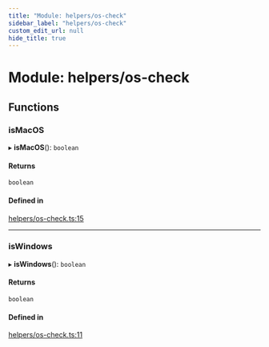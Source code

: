 ```yaml
---
title: "Module: helpers/os-check"
sidebar_label: "helpers/os-check"
custom_edit_url: null
hide_title: true
---
```


# Module: helpers/os-check

## Functions

### isMacOS

▸ **isMacOS**(): `boolean`

#### Returns

`boolean`

#### Defined in

[helpers/os-check.ts:15](https://github.com/tauri-apps/tauri/blob/40d08a6/tooling/api/src/helpers/os-check.ts#L15)

___

### isWindows

▸ **isWindows**(): `boolean`

#### Returns

`boolean`

#### Defined in

[helpers/os-check.ts:11](https://github.com/tauri-apps/tauri/blob/40d08a6/tooling/api/src/helpers/os-check.ts#L11)
